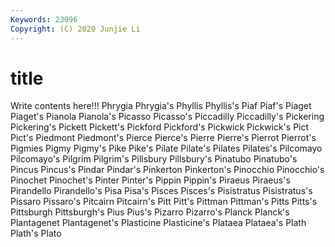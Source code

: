 ```yaml
---
Keywords: 23096
Copyright: (C) 2020 Junjie Li
---
```


# title

Write contents here!!!
Phrygia 
Phrygia's 
Phyllis 
Phyllis's 
Piaf 
Piaf's 
Piaget 
Piaget's 
Pianola 
Pianola's
Picasso 
Picasso's 
Piccadilly 
Piccadilly's 
Pickering 
Pickering's 
Pickett 
Pickett's 
Pickford 
Pickford's
Pickwick 
Pickwick's 
Pict 
Pict's 
Piedmont 
Piedmont's 
Pierce 
Pierce's 
Pierre 
Pierre's
Pierrot 
Pierrot's 
Pigmies 
Pigmy 
Pigmy's 
Pike 
Pike's 
Pilate 
Pilate's 
Pilates
Pilates's 
Pilcomayo 
Pilcomayo's 
Pilgrim 
Pilgrim's 
Pillsbury 
Pillsbury's 
Pinatubo 
Pinatubo's 
Pincus
Pincus's 
Pindar 
Pindar's 
Pinkerton 
Pinkerton's 
Pinocchio 
Pinocchio's 
Pinochet 
Pinochet's 
Pinter
Pinter's 
Pippin 
Pippin's 
Piraeus 
Piraeus's 
Pirandello 
Pirandello's 
Pisa 
Pisa's 
Pisces
Pisces's 
Pisistratus 
Pisistratus's 
Pissaro 
Pissaro's 
Pitcairn 
Pitcairn's 
Pitt 
Pitt's 
Pittman
Pittman's 
Pitts 
Pitts's 
Pittsburgh 
Pittsburgh's 
Pius 
Pius's 
Pizarro 
Pizarro's 
Planck
Planck's 
Plantagenet 
Plantagenet's 
Plasticine 
Plasticine's 
Plataea 
Plataea's 
Plath 
Plath's 
Plato
